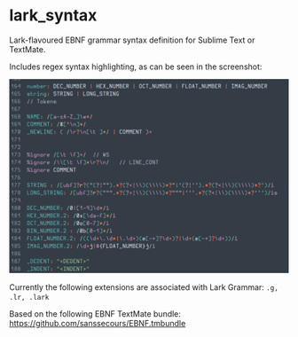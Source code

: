 # lark_syntax
Lark-flavoured EBNF grammar syntax definition for Sublime Text or TextMate.

Includes regex syntax highlighting, as can be seen in the screenshot:

![screenshot](https://github.com/Danmou/lark_syntax/raw/master/lark_syntax.png)

Currently the following extensions are associated with Lark Grammar: `.g, .lr, .lark`

Based on the following EBNF TextMate bundle: https://github.com/sanssecours/EBNF.tmbundle
